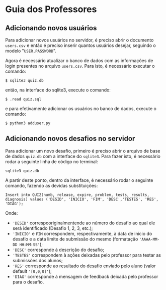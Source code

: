 # Guia dos Professores

## Adicionando novos usuários

Para adicionar novos usuários no servidor, é preciso abrir o documento `users.csv` e então é preciso inserir quantos usuários desejar, seguindo o modelo "`USER,PASSWORD`".

Agora é necessário atualizar o banco de dados com as informações de login presentes no arquivo `users.csv`. Para isto, é necessário executar o comando:

```
$ sqlite3 quiz.db
```
então, na interface do sqlite3, execute o comando:

```
$ .read quiz.sql
```

e para efetivamente adicionar os usuários no banco de dados, execute o comando: 

```
$ python3 adduser.py
```

## Adicionando novos desafios no servidor

Para adicionar um novo desafio, primeiro é preciso abrir o arquivo de base de dados `quiz.db` com a interface do `sqlite3`. Para fazer isto, é necessário rodar a seguinte linha de código no terminal:

```
sqlite3 quiz.db
```
A partir deste ponto, dentro da interface, é necessário rodar o seguinte comando, fazendo as devidas substituições:

```
Insert into QUIZ(numb, release, expire, problem, tests, results, diagnosis) values ('DESID', 'INICIO', 'FIM', 'DESC','TESTES', 'RES', 'DIAG');
```

Onde:
* `'DESID'` correspooriginalmentende ao número do desafio ao qual ele será identificado (Desafio 1, 2, 3, etc.);
*  `'INICIO'` e `FIM` correspondem, respectivamente, à data de inicio do desafio e a data limite de submissão do mesmo (formatação `'AAAA-MM-DD HH:MM:SS'`);
* `'DESC'` corresponde à descrição do desafio;
* `'TESTES'` correspondem à ações deixadas pelo professor para testar as submissões dos alunos;
* `'RES'` corresponde ao resultado do desafio enviado pelo aluno (valor default `'[0,0,0]'`);
* `'DIAG'` corresponde à mensagem de feedback deixada pelo professor para o desafio. 

